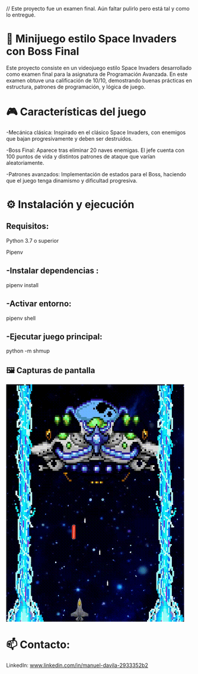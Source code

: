 // Este proyecto fue un examen final. Aún faltar pulirlo pero está tal y como lo entregué.

# 🚀 Minijuego estilo Space Invaders con Boss Final

Este proyecto consiste en un videojuego estilo Space Invaders desarrollado como examen final para la asignatura de Programación Avanzada. 
En este examen obtuve una calificación de 10/10, demostrando buenas prácticas en estructura, patrones de programación, y lógica de juego.


# 🎮 Características del juego

-Mecánica clásica: Inspirado en el clásico Space Invaders, con enemigos que bajan progresivamente y deben ser destruidos.

-Boss Final: Aparece tras eliminar 20 naves enemigas. El jefe cuenta con 100 puntos de vida y distintos patrones de ataque que varían aleatoriamente.

-Patrones avanzados: Implementación de estados para el Boss, haciendo que el juego tenga dinamismo y dificultad progresiva.


# ⚙️ Instalación y ejecución

## Requisitos:

Python 3.7 o superior

Pipenv

-Instalar dependencias :
--
pipenv install

-Activar entorno:
--
pipenv shell

-Ejecutar juego principal:
--
python -m shmup


## 🖼️ Capturas de pantalla
![Gameplay](videogame/shmup/assets/images/gameplay1.gif)


# 📫 Contacto:

LinkedIn: www.linkedin.com/in/manuel-davila-2933352b2


